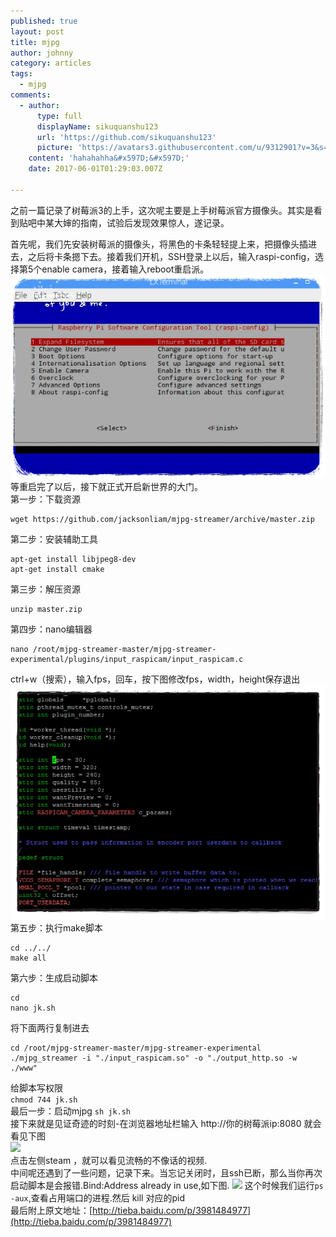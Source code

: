 ```yaml
---
published: true
layout: post
title: mjpg
author: johnny
category: articles
tags:
  - mjpg
comments:
  - author:
      type: full
      displayName: sikuquanshu123
      url: 'https://github.com/sikuquanshu123'
      picture: 'https://avatars3.githubusercontent.com/u/9312901?v=3&s=73'
    content: 'hahahahha&#x597D;&#x597D;'
    date: 2017-06-01T01:29:03.007Z

---
```


之前一篇记录了树莓派3的上手，这次呢主要是上手树莓派官方摄像头。其实是看到贴吧中某大婶的指南，试验后发现效果惊人，遂记录。
<!-- more -->
首先呢，我们先安装树莓派的摄像头，将黑色的卡条轻轻提上来，把摄像头插进去，之后将卡条摁下去。接着我们开机，SSH登录上以后，输入raspi-config，选择第5个enable camera，接着输入reboot重启派。  
 ![](/images/mjpg_1.png)  
等重启完了以后，接下就正式开启新世界的大门。  
第一步：下载资源  
```
wget https://github.com/jacksonliam/mjpg-streamer/archive/master.zip
```  
第二步：安装辅助工具  
```
apt-get install libjpeg8-dev  
apt-get install cmake
``` 
第三步：解压资源  
```
unzip master.zip
```  
第四步：nano编辑器  
```
nano /root/mjpg-streamer-master/mjpg-streamer-experimental/plugins/input_raspicam/input_raspicam.c
```   
ctrl+w（搜索），输入fps，回车，按下图修改fps，width，height保存退出  
![](/images/mjpg_2.png)  
第五步：执行make脚本  
```  
cd ../../  
make all  
```
第六步：生成启动脚本  
```
cd  
nano jk.sh  
```  
将下面两行复制进去  
```
cd /root/mjpg-streamer-master/mjpg-streamer-experimental  
./mjpg_streamer -i "./input_raspicam.so" -o "./output_http.so -w ./www"  
```  
给脚本写权限  
```chmod 744 jk.sh```  
最后一步：启动mjpg
```sh jk.sh```  
接下来就是见证奇迹的时刻-在浏览器地址栏输入 http://你的树莓派ip:8080 就会看见下图  
![](/images/mjpg_4.png)  
点击左侧steam ，就可以看见流畅的不像话的视频.  
中间呢还遇到了一些问题，记录下来。当忘记关闭时，且ssh已断，那么当你再次启动脚本是会报错.Bind:Address already in use,如下图.
![](/images/mjpg_5.png)
这个时候我们运行```ps -aux```,查看占用端口的进程.然后 kill 对应的pid  
最后附上原文地址：[http://tieba.baidu.com/p/3981484977](http://tieba.baidu.com/p/3981484977)


